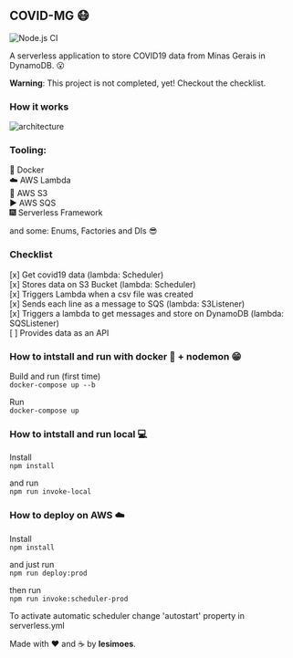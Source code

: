 ## COVID-MG :mask:

![Node.js CI](https://github.com/lesimoes/RealTimeCovidMG/workflows/Node.js%20CI/badge.svg?branch=master)

A serverless application to store COVID19 data from Minas Gerais in DynamoDB. :open_mouth:

**Warning**: This project is not completed, yet! Checkout the checklist. 


### How it works

![architecture](https://raw.githubusercontent.com/lesimoes/RealTimeCovidMG/master/AWS%20Project.png)

### Tooling:

:whale: Docker
</br>
:cloud: AWS Lambda
</br>
:floppy_disk: AWS S3
</br>
:arrow_forward: AWS SQS
</br>
:fireworks: Serverless Framework


and some: Enums, Factories and DIs :sunglasses:

### Checklist
[x] Get covid19 data (lambda: Scheduler)
</br>
[x] Stores data on S3 Bucket (lambda: Scheduler)
</br>
[x] Triggers Lambda when a csv file was created
</br>
[x] Sends each line as a message to SQS (lambda: S3Listener)
</br>
[x] Triggers a lambda to get messages and store on DynamoDB (lambda: SQSListener)
</br>
[ ] Provides data as an API

### How to intstall and run with docker :whale: + nodemon :grin:

Build and run (first time) </br>`docker-compose up --b`

Run </br>`docker-compose up`

### How to intstall and run local :computer:

Install</br>`npm install`

and run</br>`npm run invoke-local`


### How to deploy on AWS :cloud:

Install</br>`npm install`

and just run</br>`npm run deploy:prod`</br>

then run</br>`npm run invoke:scheduler-prod`

To activate automatic scheduler change 'autostart' property in serverless.yml



Made with :heart: and :coffee: by **lesimoes**.
